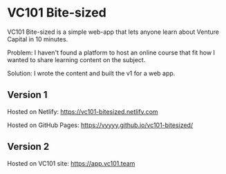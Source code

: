 # VC101 Bite-sized 

VC101 Bite-sized is a simple web-app that lets anyone learn about Venture Capital in 10 minutes.

Problem: I haven't found a platform to host an online course that fit how I wanted to share learning content on the subject.

Solution: I wrote the content and built the v1 for a web app.

## Version 1

Hosted on Netlify: https://vc101-bitesized.netlify.com

Hosted on GitHub Pages: https://vyyyy.github.io/vc101-bitesized/

## Version 2

Hosted on VC101 site: https://app.vc101.team
